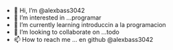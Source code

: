 - 👋 Hi, I’m @alexbass3042
- 👀 I’m interested in ...programar
- 🌱 I’m currently learning introduccin a la programacion 
- 💞️ I’m looking to collaborate on ...todo
- 📫 How to reach me ... en github @alexbass3042

<!---
alexbass3042/alexbass3042 is a ✨ special ✨ repository because its `README.md` (this file) appears on your GitHub profile.
You can click the Preview link to take a look at your changes.
--->
